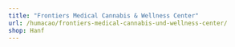 ```yaml
---
title: "Frontiers Medical Cannabis & Wellness Center"
url: /humacao/frontiers-medical-cannabis-und-wellness-center/
shop: Hanf
---
```


